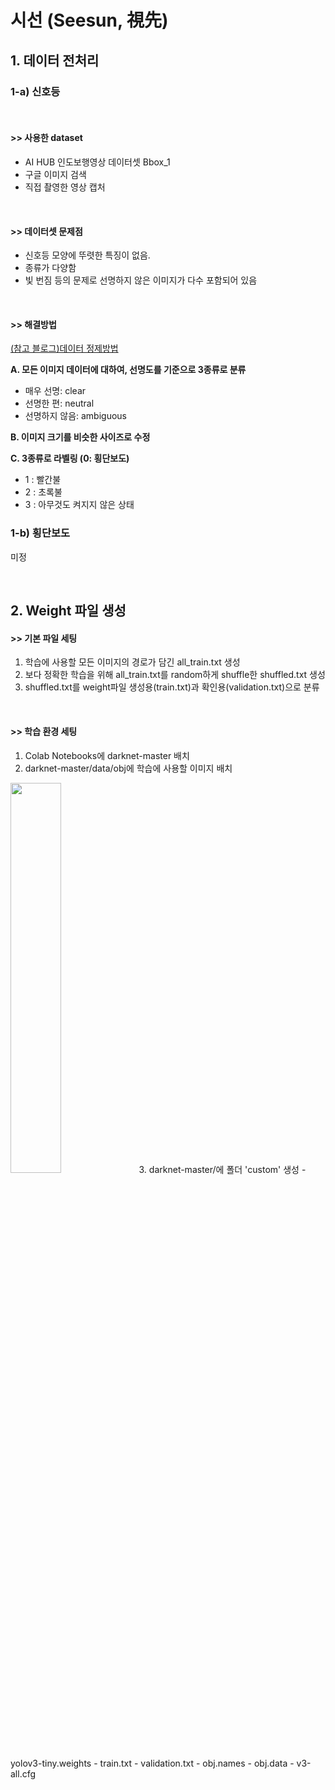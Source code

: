 # 시선 (Seesun, 視先) 


## 1. 데이터 전처리
###  1-a) 신호등
<br/>

####   >>  사용한 dataset
- AI HUB 인도보행영상 데이터셋 Bbox_1
- 구글 이미지 검색
- 직접 촬영한 영상 캡처
<br/>

####   >>  데이터셋 문제점
- 신호등 모양에 뚜렷한 특징이 없음.
- 종류가 다양함
- 빛 번짐 등의 문제로 선명하지 않은 이미지가 다수 포함되어 있음
<br/>

#### >> 해결방법

[ (참고 블로그)데이터 정제방법](#https://crystalcube.co.kr/192) <br/>

**A. 모든 이미지 데이터에 대하여, 선명도를 기준으로 3종류로 분류**  <br/>

   -  매우 선명: clear
   -  선명한 편: neutral
   -  선명하지 않음: ambiguous

**B. 이미지 크기를 비슷한 사이즈로 수정** <br/>

**C. 3종류로 라벨링  (0: 횡단보도)** <br/> 
   - 1 : 빨간불
   - 2 : 초록불
   - 3 : 아무것도 켜지지 않은 상태

###  1-b) 횡단보도

미정


<br/>

## 2. Weight 파일 생성

#### >> 기본 파일 세팅
1. 학습에 사용할 모든 이미지의 경로가 담긴 all_train.txt 생성
2. 보다 정확한 학습을 위해 all_train.txt를 random하게 shuffle한 shuffled.txt 생성
3. shuffled.txt를 weight파일 생성용(train.txt)과 확인용(validation.txt)으로 분류
<br/>

#### >> 학습 환경 세팅
1. Colab Notebooks에 darknet-master 배치
2. darknet-master/data/obj에 학습에 사용할 이미지 배치 <br/>
<img src="https://user-images.githubusercontent.com/62331803/91841952-21838500-ec8e-11ea-8d7a-880b441f3c4c.png" width="40%">
3. darknet-master/에 폴더 'custom' 생성
  -  yolov3-tiny.weights 
  - train.txt
  - validation.txt
  - obj.names
  - obj.data
  - v3-all.cfg
